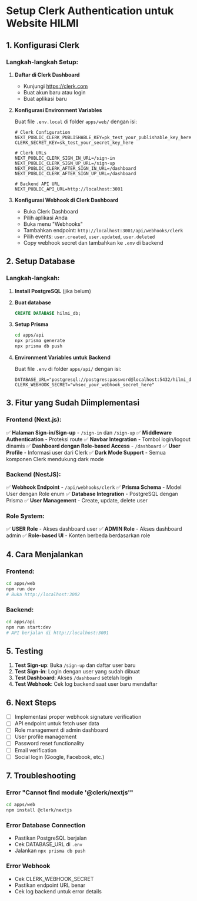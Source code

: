 # Setup Clerk Authentication untuk Website HILMI

## 1. Konfigurasi Clerk

### Langkah-langkah Setup:

1. **Daftar di Clerk Dashboard**
   - Kunjungi https://clerk.com
   - Buat akun baru atau login
   - Buat aplikasi baru

2. **Konfigurasi Environment Variables**
   
   Buat file `.env.local` di folder `apps/web/` dengan isi:
   ```env
   # Clerk Configuration
   NEXT_PUBLIC_CLERK_PUBLISHABLE_KEY=pk_test_your_publishable_key_here
   CLERK_SECRET_KEY=sk_test_your_secret_key_here

   # Clerk URLs
   NEXT_PUBLIC_CLERK_SIGN_IN_URL=/sign-in
   NEXT_PUBLIC_CLERK_SIGN_UP_URL=/sign-up
   NEXT_PUBLIC_CLERK_AFTER_SIGN_IN_URL=/dashboard
   NEXT_PUBLIC_CLERK_AFTER_SIGN_UP_URL=/dashboard

   # Backend API URL
   NEXT_PUBLIC_API_URL=http://localhost:3001
   ```

3. **Konfigurasi Webhook di Clerk Dashboard**
   - Buka Clerk Dashboard
   - Pilih aplikasi Anda
   - Buka menu "Webhooks"
   - Tambahkan endpoint: `http://localhost:3001/api/webhooks/clerk`
   - Pilih events: `user.created`, `user.updated`, `user.deleted`
   - Copy webhook secret dan tambahkan ke `.env` di backend

## 2. Setup Database

### Langkah-langkah:

1. **Install PostgreSQL** (jika belum)
2. **Buat database**
   ```sql
   CREATE DATABASE hilmi_db;
   ```

3. **Setup Prisma**
   ```bash
   cd apps/api
   npx prisma generate
   npx prisma db push
   ```

4. **Environment Variables untuk Backend**
   
   Buat file `.env` di folder `apps/api/` dengan isi:
   ```env
   DATABASE_URL="postgresql://postgres:password@localhost:5432/hilmi_db"
   CLERK_WEBHOOK_SECRET="whsec_your_webhook_secret_here"
   ```

## 3. Fitur yang Sudah Diimplementasi

### Frontend (Next.js):
✅ **Halaman Sign-in/Sign-up** - `/sign-in` dan `/sign-up`
✅ **Middleware Authentication** - Proteksi route
✅ **Navbar Integration** - Tombol login/logout dinamis
✅ **Dashboard dengan Role-based Access** - `/dashboard`
✅ **User Profile** - Informasi user dari Clerk
✅ **Dark Mode Support** - Semua komponen Clerk mendukung dark mode

### Backend (NestJS):
✅ **Webhook Endpoint** - `/api/webhooks/clerk`
✅ **Prisma Schema** - Model User dengan Role enum
✅ **Database Integration** - PostgreSQL dengan Prisma
✅ **User Management** - Create, update, delete user

### Role System:
✅ **USER Role** - Akses dashboard user
✅ **ADMIN Role** - Akses dashboard admin
✅ **Role-based UI** - Konten berbeda berdasarkan role

## 4. Cara Menjalankan

### Frontend:
```bash
cd apps/web
npm run dev
# Buka http://localhost:3002
```

### Backend:
```bash
cd apps/api
npm run start:dev
# API berjalan di http://localhost:3001
```

## 5. Testing

1. **Test Sign-up**: Buka `/sign-up` dan daftar user baru
2. **Test Sign-in**: Login dengan user yang sudah dibuat
3. **Test Dashboard**: Akses `/dashboard` setelah login
4. **Test Webhook**: Cek log backend saat user baru mendaftar

## 6. Next Steps

- [ ] Implementasi proper webhook signature verification
- [ ] API endpoint untuk fetch user data
- [ ] Role management di admin dashboard
- [ ] User profile management
- [ ] Password reset functionality
- [ ] Email verification
- [ ] Social login (Google, Facebook, etc.)

## 7. Troubleshooting

### Error "Cannot find module '@clerk/nextjs'"
```bash
cd apps/web
npm install @clerk/nextjs
```

### Error Database Connection
- Pastikan PostgreSQL berjalan
- Cek DATABASE_URL di `.env`
- Jalankan `npx prisma db push`

### Error Webhook
- Cek CLERK_WEBHOOK_SECRET
- Pastikan endpoint URL benar
- Cek log backend untuk error details 